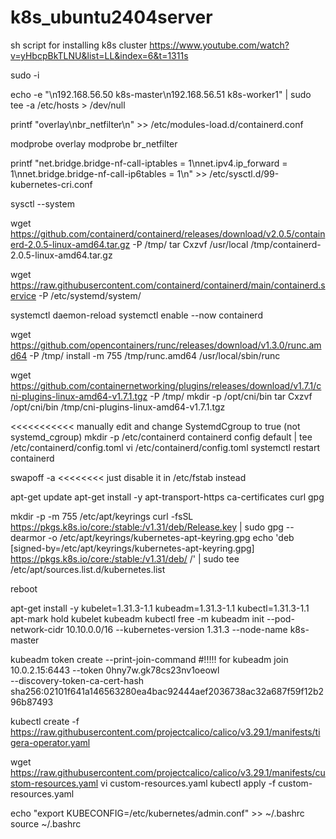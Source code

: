 # k8s_ubuntu2404server
sh script for installing k8s cluster 
https://www.youtube.com/watch?v=yHbcpBkTLNU&list=LL&index=6&t=1311s



sudo -i

echo -e "\n192.168.56.50 k8s-master\n192.168.56.51 k8s-worker1" | sudo tee -a /etc/hosts > /dev/null


printf "overlay\nbr_netfilter\n" >> /etc/modules-load.d/containerd.conf

modprobe overlay
modprobe br_netfilter

printf "net.bridge.bridge-nf-call-iptables = 1\nnet.ipv4.ip_forward = 1\nnet.bridge.bridge-nf-call-ip6tables = 1\n" >> /etc/sysctl.d/99-kubernetes-cri.conf

sysctl --system


wget https://github.com/containerd/containerd/releases/download/v2.0.5/containerd-2.0.5-linux-amd64.tar.gz -P /tmp/
tar Cxzvf /usr/local /tmp/containerd-2.0.5-linux-amd64.tar.gz

wget https://raw.githubusercontent.com/containerd/containerd/main/containerd.service -P /etc/systemd/system/

systemctl daemon-reload
systemctl enable --now containerd


wget https://github.com/opencontainers/runc/releases/download/v1.3.0/runc.amd64 -P /tmp/
install -m 755 /tmp/runc.amd64 /usr/local/sbin/runc



wget https://github.com/containernetworking/plugins/releases/download/v1.7.1/cni-plugins-linux-amd64-v1.7.1.tgz -P /tmp/
mkdir -p /opt/cni/bin
tar Cxzvf /opt/cni/bin /tmp/cni-plugins-linux-amd64-v1.7.1.tgz


<<<<<<<<<<< manually edit and change SystemdCgroup to true (not systemd_cgroup)
mkdir -p /etc/containerd
containerd config default | tee /etc/containerd/config.toml
vi /etc/containerd/config.toml
systemctl restart containerd

swapoff -a  <<<<<<<< just disable it in /etc/fstab instead

apt-get update
apt-get install -y apt-transport-https ca-certificates curl gpg

mkdir -p -m 755 /etc/apt/keyrings
curl -fsSL https://pkgs.k8s.io/core:/stable:/v1.31/deb/Release.key | sudo gpg --dearmor -o /etc/apt/keyrings/kubernetes-apt-keyring.gpg
echo 'deb [signed-by=/etc/apt/keyrings/kubernetes-apt-keyring.gpg] https://pkgs.k8s.io/core:/stable:/v1.31/deb/ /' | sudo tee /etc/apt/sources.list.d/kubernetes.list

reboot

apt-get install -y kubelet=1.31.3-1.1 kubeadm=1.31.3-1.1 kubectl=1.31.3-1.1
apt-mark hold kubelet kubeadm kubectl
free -m
kubeadm init --pod-network-cidr 10.10.0.0/16 --kubernetes-version 1.31.3 --node-name k8s-master

kubeadm token create --print-join-command #!!!!!   for
kubeadm join 10.0.2.15:6443 --token 0hny7w.gk78cs23nv1oeowl \
        --discovery-token-ca-cert-hash sha256:02101f641a146563280ea4bac92444aef2036738ac32a687f59f12b296b87493

kubectl create -f https://raw.githubusercontent.com/projectcalico/calico/v3.29.1/manifests/tigera-operator.yaml


wget https://raw.githubusercontent.com/projectcalico/calico/v3.29.1/manifests/custom-resources.yaml
vi custom-resources.yaml
kubectl apply -f custom-resources.yaml



echo "export KUBECONFIG=/etc/kubernetes/admin.conf" >> ~/.bashrc
source ~/.bashrc